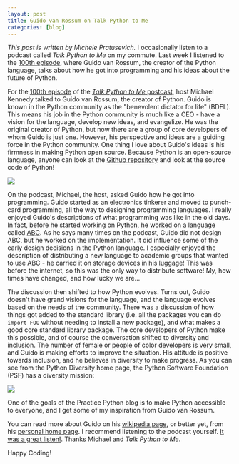 ```yaml
---
layout: post
title: Guido van Rossum on Talk Python to Me
categories: [blog]
---
```


_This post is written by Michele Pratusevich._
I occasionally listen to a podcast called _Talk Python to Me_ on my commute. Last week I listened to the [100th episode](https://talkpython.fm/episodes/show/100/python-past-present-and-future-with-guido-van-rossum), where Guido van Rossum, the creator of the Python language, talks about how he got into programming and his ideas about the future of Python.

<!--more-->

For the [100th episode](https://talkpython.fm/episodes/show/100/python-past-present-and-future-with-guido-van-rossum) of the [_Talk Python to Me_ postcast](https://talkpython.fm), host Michael Kennedy talked to Guido van Rossum, the creator of Python. Guido is known in the Python community as the "benevolent dictator for life" (BDFL). This means his job in the Python community is much like a CEO - have a vision for the language, develop new ideas, and evangelize. He was the original creator of Python, but now there are a group of core developers of whom Guido is just one. However, his perspective and ideas are a guiding force in the Python community. One thing I love about Guido's ideas is his firmness in making Python open source. Because Python is an open-source language, anyone can look at the [Github repository](https://github.com/python/cpython) and look at the source code of Python!

<img class="post-img post-img-max" src="https://upload.wikimedia.org/wikipedia/commons/6/66/Guido_van_Rossum_OSCON_2006.jpg">

On the podcast, Michael, the host, asked Guido how he got into programming. Guido started as an electronics tinkerer and moved to punch-card programming, all the way to designing programming languages. I really enjoyed Guido's descriptions of what programming was like in the old days. In fact, before he started working on Python, he worked on a language called [ABC](https://en.wikipedia.org/wiki/ABC_programming_language). As he says many times on the podcast, Guido did not design ABC, but he worked on the implementation. It did influence some of the early design decisions in the Python language. I especially enjoyed the description of distributing a new language to academic groups that wanted to use ABC - he carried it on storage devices in his luggage! This was before the internet, so this was the only way to distribute software! My, how times have changed, and how lucky we are...

The discussion then shifted to how Python evolves. Turns out, Guido doesn't have grand visions for the language, and the language evolves based on the needs of the community. There was a discussion of how things got added to the standard library (i.e. all the packages you can do `import FOO` without needing to install a new package), and what makes a good core standard library package. The core developers of Python make this possible, and of course the conversation shifted to diversity and inclusion. The number of female or people of color developers is very small, and Guido is making efforts to improve the situation. His attitude is positive towards inclusion, and he believes in diversity to make progress. As you can see from the Python Diversity home page, the Python Software Foundation (PSF) has a diversity mission:

<img class="post-img post-img-max" src="{{ site.baseurl }}/assets/imgs/python-diversity.png">

One of the goals of the Practice Python blog is to make Python accessible to everyone, and I get some of my inspiration from Guido van Rossum.

You can read more about Guido on his [wikipedia page](https://en.wikipedia.org/wiki/Guido_van_Rossum), or better yet, from his [personal home page](https://gvanrossum.github.io/). I recommend listening to the podcast yourself. [It was a great listen!](https://talkpython.fm/episodes/show/100/python-past-present-and-future-with-guido-van-rossum). Thanks Michael and _Talk Python to Me_.

Happy Coding!
